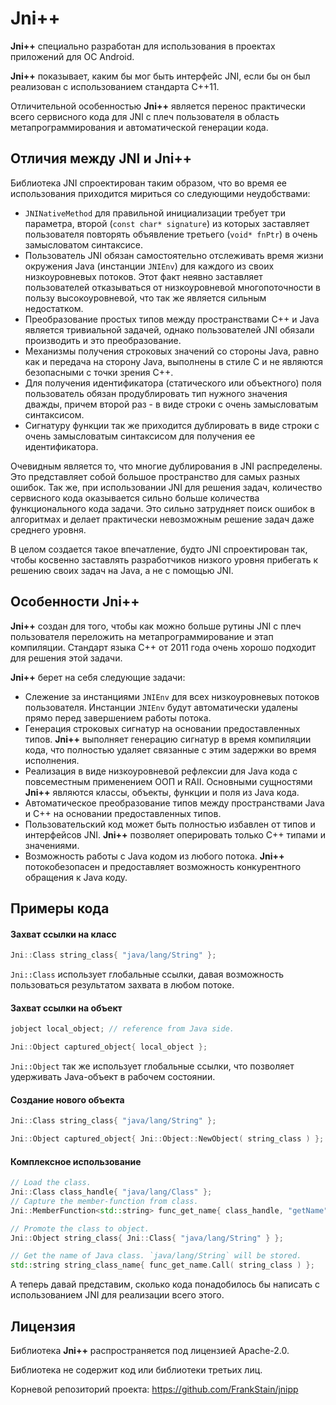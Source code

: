 ﻿Jni++
============

**Jni++** специально разработан для использования в проектах приложений для ОС Android.

**Jni++** показывает, каким бы мог быть интерфейс JNI, если бы он был реализован с использованием стандарта C++11.

Отличительной особенностью **Jni++** является перенос практически всего сервисного кода для JNI с плеч пользователя в область метапрограммирования и автоматической генерации кода.


Отличия между JNI и **Jni++**
------------

Библиотека JNI спроектирован таким образом, что во время ее использования приходится мириться со следующими неудобствами:
* `JNINativeMethod` для правильной инициализации требует три параметра, второй (`const char* signature`) из которых заставляет пользователя повторять объявление третьего (`void* fnPtr`) в очень замысловатом синтаксисе.
* Пользователь JNI обязан самостоятельно отслеживать время жизни окружения Java (инстанции `JNIEnv`) для каждого из своих низкоуровневых потоков. Этот факт неявно заставляет пользователей отказываться от низкоуровневой многопоточности в пользу высокоуровневой, что так же является сильным недостатком.
* Преобразование простых типов между пространствами C++ и Java является тривиальной задачей, однако пользователей JNI обязали производить и это преобразование.
* Механизмы получения строковых значений со стороны Java, равно как и передача на сторону Java, выполнены в стиле C и не являются безопасными с точки зрения C++.
* Для получения идентификатора (статического или объектного) поля пользователь обязан продублировать тип нужного значения дважды, причем второй раз - в виде строки с очень замысловатым синтаксисом.
* Сигнатуру функции так же приходится дублировать в виде строки с очень замысловатым синтаксисом для получения ее идентификатора.

Очевидным является то, что многие дублирования в JNI распределены. Это представляет собой большое пространство для самых разных ошибок.
Так же, при использовании JNI для решения задач, количество сервисного кода оказывается сильно больше количества функционального кода задачи. Это сильно затрудняет поиск ошибок в алгоритмах и делает практически невозможным решение задач даже среднего уровня.

В целом создается такое впечатление, будто JNI спроектирован так, чтобы косвенно заставлять разработчиков низкого уровня прибегать к решению своих задач на Java, а не с помощью JNI.


Особенности **Jni++**
------------

**Jni++** создан для того, чтобы как можно больше рутины JNI с плеч пользователя переложить на метапрограммирование и этап компиляции. Стандарт языка C++ от 2011 года очень хорошо подходит для решения этой задачи.

**Jni++** берет на себя следующие задачи:
* Слежение за инстанциями `JNIEnv` для всех низкоуровневых потоков пользователя. Инстанции `JNIEnv` будут автоматически удалены прямо перед завершением работы потока.
* Генерация строковых сигнатур на основании предоставленных типов. **Jni++** выполняет генерацию сигнатур в время компиляции кода, что полностью удаляет связанные с этим задержки во время исполнения.
* Реализация в виде низкоуровневой рефлексии для Java кода с повсеместным применением ООП и RAII. Основными сущностями **Jni++** являются классы, объекты, функции и поля из Java кода.
* Автоматическое преобразование типов между пространствами Java и C++ на основании предоставленных типов.
* Пользовательский код может быть полностью избавлен от типов и интерфейсов JNI. **Jni++** позволяет оперировать только C++ типами и значениями.
* Возможность работы с Java кодом из любого потока. **Jni++** потокобезопасен и предоставляет возможность конкурентного обращения к Java коду.


Примеры кода
------------

#### Захват ссылки на класс

```c++
Jni::Class string_class{ "java/lang/String" };
```
`Jni::Class` использует глобальные ссылки, давая возможность пользоваться результатом захвата в любом потоке.

#### Захват ссылки на объект

```c++
jobject local_object; // reference from Java side.

Jni::Object captured_object{ local_object };
```
`Jni::Object` так же использует глобальные ссылки, что позволяет удерживать Java-объект в рабочем состоянии.

#### Создание нового объекта

```c++
Jni::Class string_class{ "java/lang/String" };

Jni::Object captured_object{ Jni::Object::NewObject( string_class ) };
```

#### Комплексное использование

```c++
// Load the class.
Jni::Class class_handle{ "java/lang/Class" };
// Capture the member-function from class.
Jni::MemberFunction<std::string> func_get_name{ class_handle, "getName" };

// Promote the class to object.
Jni::Object string_class{ Jni::Class{ "java/lang/String" } };

// Get the name of Java class. `java/lang/String` will be stored.
std::string string_class_name{ func_get_name.Call( string_class ) };
```
А теперь давай представим, сколько кода понадобилось бы написать с использованием JNI для реализации всего этого.


Лицензия
------------

Библиотека **Jni++** распространяется под лицензией Apache-2.0.

Библиотека не содержит код или библиотеки третьих лиц.

Корневой репозиторий проекта: https://github.com/FrankStain/jnipp